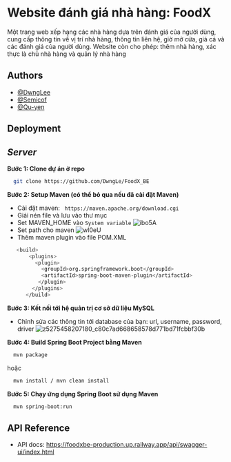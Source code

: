 # Website đánh giá nhà hàng: FoodX
Một trang web xếp hạng các nhà hàng dựa trên đánh giá của người dùng, cung cấp thông tin về vị trí nhà hàng, thông tin liên hệ, giờ mở cửa, giá cả và các đánh giá của người dùng. Website còn cho phép: thêm nhà hàng, xác thực là chủ nhà hàng và quản lý nhà hàng


## Authors

- [@DwngLee](https://github.com/DwngLee)
- [@Semicof](https://github.com/Semicof)
- [@Qu-yen](https://github.com/Qu-yen)


## Deployment
## ***Server***


**Bước 1: Clone dự án ở repo**

```bash
  git clone https://github.com/DwngLe/FoodX_BE
```
**Bước 2: Setup Maven (có thể bỏ qua nếu đã cài đặt Maven)**
- Cài đặt maven: ` https://maven.apache.org/download.cgi`
- Giải nén file và lưu vào thư mục
- Set MAVEN_HOME vào `System variable`
![ibo5A](https://github.com/DwngLee/Project-IOT/assets/156188368/8aadced8-9f5c-4a09-9007-b2ddc2b909ff)
- Set path cho maven
![wl0eU](https://github.com/DwngLee/Project-IOT/assets/156188368/e9850992-7115-4b4e-a9cf-e297ab476fd3)
- Thêm maven plugin vào file POM.XML
```bash
   <build>
       <plugins>
         <plugin>
           <groupId>org.springframework.boot</groupId>
           <artifactId>spring-boot-maven-plugin</artifactId>
          </plugin>
        </plugins>
      </build>
```
**Bước 3: Kết nối tới hệ quản trị cơ sở dữ liệu MySQL**
- Chỉnh sửa các thông tin tới database của bạn: url, username, password, driver
![z5275458207180_c80c7ad668658578d771bd71fcbbf30b](https://github.com/DwngLee/Project-IOT/assets/156188368/3d9eaea9-8cc3-4e8d-80b6-b83f0e79f7d1)


**Bước 4: Build Spring Boot Project bằng Maven**
```bash
  mvn package
```
hoặc
```bash
  mvn install / mvn clean install
```
**Bước 5: Chạy ứng dụng Spring Boot sử dụng Maven**
```bash
  mvn spring-boot:run
```




## API Reference

- API docs: https://foodxbe-production.up.railway.app/api/swagger-ui/index.html

